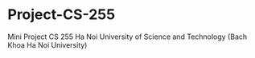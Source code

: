 # Project-CS-255
Mini Project CS 255 Ha Noi University of Science and Technology (Bach Khoa Ha Noi University)
